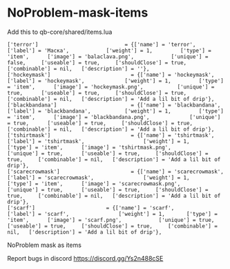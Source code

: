 # NoProblem-mask-items

Add this to qb-core/shared/items.lua

	['terror']  						  = {['name'] = 'terror', 				    ['label'] = 'Маска',  	        ['weight'] = 1,  		['type'] = 'item',  	['image'] = 'balaclava.png',  			['unique'] = false,  	['useable'] = true,  	['shouldClose'] = true,  	['combinable'] = nil, 	['description'] = ''},
	['hockeymask']  						= {['name'] = 'hockeymask', 				  ['label'] = 'hockeymask',  	        ['weight'] = 1,  		['type'] = 'item',  	['image'] = 'hockeymask.png',  			['unique'] = true,  	['useable'] = true,  	['shouldClose'] = true,  	['combinable'] = nil, 	['description'] = 'Add a lil bit of drip'},
	['blackbandana']  						= {['name'] = 'blackbandana', 				  ['label'] = 'blackbandana',  	        ['weight'] = 1,  		['type'] = 'item',  	['image'] = 'blackbandana.png',  			['unique'] = true,  	['useable'] = true,  	['shouldClose'] = true,  	['combinable'] = nil, 	['description'] = 'Add a lil bit of drip'},
	['tshirtmask']  						= {['name'] = 'tshirtmask', 				  ['label'] = 'tshirtmask',  		          ['weight'] = 1,  		['type'] = 'item',  	['image'] = 'tshirtmask.png',  			['unique'] = true,  	['useable'] = true,  	['shouldClose'] = true,  	['combinable'] = nil, 	['description'] = 'Add a lil bit of drip'},
	['scarecrowmask']  						= {['name'] = 'scarecrowmask', 				  ['label'] = 'scarecrowmask',  	          ['weight'] = 1,  		['type'] = 'item',  	['image'] = 'scarecrowmask.png',  			['unique'] = true,  	['useable'] = true,  	['shouldClose'] = true,  	['combinable'] = nil, 	['description'] = 'Add a lil bit of drip'},
	['scarf']  						= {['name'] = 'scarf', 				  ['label'] = 'scarf',  	          ['weight'] = 1,  		['type'] = 'item',  	['image'] = 'scarf.png',  			['unique'] = true,  	['useable'] = true,  	['shouldClose'] = true,  	['combinable'] = nil, 	['description'] = 'Add a lil bit of drip'},


NoProblem mask as items 

Report bugs in discord https://discord.gg/Ys2n488cSE
